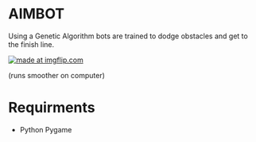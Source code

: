 # AIMBOT
Using a Genetic Algorithm bots are trained to dodge obstacles and get to the finish line.

<a href="https://imgflip.com/gif/3ctl5b"><img src="https://i.imgflip.com/3ctl5b.gif" title="made at imgflip.com"/></a>

(runs smoother on computer)


# Requirments
 - Python Pygame
